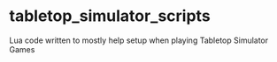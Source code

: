 # tabletop_simulator_scripts
Lua code written to mostly help setup when playing Tabletop Simulator Games
